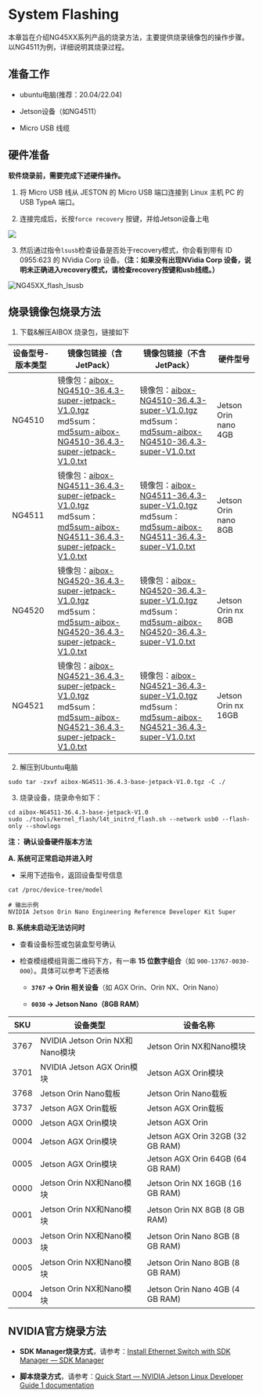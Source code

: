 # System  Flashing

本章旨在介绍NG45XX系列产品的烧录方法，主要提供烧录镜像包的操作步骤。以NG4511为例，详细说明其烧录过程。

## 准备工作

- ubuntu电脑(推荐：20.04/22.04)

- Jetson设备（如NG4511）

- Micro USB 线缆

## 硬件准备​

**软件烧录前，需要完成下述硬件操作。**

1. 将 Micro USB 线从 JESTON 的 Micro USB 端口连接到 Linux 主机 PC 的 USB TypeA 端口。

2. 连接完成后，长按`force recovery` 按键，并给Jetson设备上电

![](/img/NG45XX_SOFTWARE/NG45XX_Recovery.png)

3. 然后通过指令`lsusb`检查设备是否处于recovery模式，你会看到带有 ID 0955:623 的 NVidia Corp 设备。**（注：如果没有出现NVidia Corp 设备，说明未正确进入recovery模式，请检查recovery按键和usb线缆。）**

![NG45XX_flash_lsusb](/img/NG45XX_flash_lsusb.jpg)

## 烧录镜像包烧录方法

1. 下载&解压AIBOX 烧录包，链接如下

| 设备型号-版本类型 | 镜像包链接（含JetPack）                                                                                                                                                                                                                                                                                                                                                                                                                                                        | 镜像包链接（不含JetPack）                                                                                                                                                                                                                                                                                                                                                                                                                       | 硬件型号                 |
| --------- | ---------------------------------------------------------------------------------------------------------------------------------------------------------------------------------------------------------------------------------------------------------------------------------------------------------------------------------------------------------------------------------------------------------------------------------------------------------------------- | -------------------------------------------------------------------------------------------------------------------------------------------------------------------------------------------------------------------------------------------------------------------------------------------------------------------------------------------------------------------------------------------------------------------------------------- | -------------------- |
| NG4510    | 镜像包：[aibox-NG4510-36.4.3-super-jetpack-V1.0.tgz](https://resource-cam-think.oss-cn-hongkong.aliyuncs.com/download/firmware/aibox/NG45XX/36.4.3/v1.0/aibox-NG4510-super_41600/aibox-NG4510-36.4.3-super-jetpack-V1.0.tgz)<br/>md5sum：[md5sum-aibox-NG4510-36.4.3-super-jetpack-V1.0.txt](https://resource-cam-think.oss-cn-hongkong.aliyuncs.com/download/firmware/aibox/NG45XX/36.4.3/v1.0/aibox-NG4510-super_41600/md5sum-aibox-NG4510-36.4.3-super-jetpack-V1.0.txt) | 镜像包：[aibox-NG4510-36.4.3-super-V1.0.tgz](https://resource-cam-think.oss-cn-hongkong.aliyuncs.com/download/firmware/aibox/NG45XX/36.4.3/v1.0/aibox-NG4510-super_41682/aibox-NG4510-36.4.3-super-V1.0.tgz)<br/>md5sum：[md5sum-aibox-NG4510-36.4.3-super-V1.0.txt](https://resource-cam-think.oss-cn-hongkong.aliyuncs.com/download/firmware/aibox/NG45XX/36.4.3/v1.0/aibox-NG4510-super_41682/md5sum-aibox-NG4510-36.4.3-super-V1.0.txt) | Jetson Orin nano 4GB |
| NG4511    | 镜像包：[aibox-NG4511-36.4.3-super-jetpack-V1.0.tgz](https://resource-cam-think.oss-cn-hongkong.aliyuncs.com/download/firmware/aibox/NG45XX/36.4.3/v1.0/aibox-NG4511-super_41601/aibox-NG4511-36.4.3-super-jetpack-V1.0.tgz)<br/>md5sum：[md5sum-aibox-NG4511-36.4.3-super-jetpack-V1.0.txt](https://resource-cam-think.oss-cn-hongkong.aliyuncs.com/download/firmware/aibox/NG45XX/36.4.3/v1.0/aibox-NG4511-super_41601/md5sum-aibox-NG4511-36.4.3-super-jetpack-V1.0.txt) | 镜像包：[aibox-NG4511-36.4.3-super-V1.0.tgz](https://resource-cam-think.oss-cn-hongkong.aliyuncs.com/download/firmware/aibox/NG45XX/36.4.3/v1.0/aibox-NG4511-super_41683/aibox-NG4511-36.4.3-super-V1.0.tgz)<br/>md5sum：[md5sum-aibox-NG4511-36.4.3-super-V1.0.txt](https://resource-cam-think.oss-cn-hongkong.aliyuncs.com/download/firmware/aibox/NG45XX/36.4.3/v1.0/aibox-NG4511-super_41683/md5sum-aibox-NG4511-36.4.3-super-V1.0.txt) | Jetson Orin nano 8GB |
| NG4520    | 镜像包：[aibox-NG4520-36.4.3-super-jetpack-V1.0.tgz](https://resource-cam-think.oss-cn-hongkong.aliyuncs.com/download/firmware/aibox/NG45XX/36.4.3/v1.0/aibox-NG4520-super_41602/aibox-NG4520-36.4.3-super-jetpack-V1.0.tgz)<br/>md5sum：[md5sum-aibox-NG4520-36.4.3-super-jetpack-V1.0.txt](https://resource-cam-think.oss-cn-hongkong.aliyuncs.com/download/firmware/aibox/NG45XX/36.4.3/v1.0/aibox-NG4520-super_41602/md5sum-aibox-NG4520-36.4.3-super-jetpack-V1.0.txt) | 镜像包：[aibox-NG4520-36.4.3-super-V1.0.tgz](https://resource-cam-think.oss-cn-hongkong.aliyuncs.com/download/firmware/aibox/NG45XX/36.4.3/v1.0/aibox-NG4520-super_41684/aibox-NG4520-36.4.3-super-V1.0.tgz)<br/>md5sum：[md5sum-aibox-NG4520-36.4.3-super-V1.0.txt](https://resource-cam-think.oss-cn-hongkong.aliyuncs.com/download/firmware/aibox/NG45XX/36.4.3/v1.0/aibox-NG4520-super_41684/md5sum-aibox-NG4520-36.4.3-super-V1.0.txt) | Jetson Orin nx 8GB   |
| NG4521    | 镜像包：[aibox-NG4521-36.4.3-super-jetpack-V1.0.tgz](https://resource-cam-think.oss-cn-hongkong.aliyuncs.com/download/firmware/aibox/NG45XX/36.4.3/v1.0/aibox-NG4521-super_41661/aibox-NG4521-36.4.3-super-jetpack-V1.0.tgz)<br/>md5sum：[md5sum-aibox-NG4521-36.4.3-super-jetpack-V1.0.txt](https://resource-cam-think.oss-cn-hongkong.aliyuncs.com/download/firmware/aibox/NG45XX/36.4.3/v1.0/aibox-NG4521-super_41661/md5sum-aibox-NG4521-36.4.3-super-jetpack-V1.0.txt) | 镜像包：[aibox-NG4521-36.4.3-super-V1.0.tgz](https://resource-cam-think.oss-cn-hongkong.aliyuncs.com/download/firmware/aibox/NG45XX/36.4.3/v1.0/aibox-NG4521-super_41685/aibox-NG4521-36.4.3-super-V1.0.tgz)<br/>md5sum：[md5sum-aibox-NG4521-36.4.3-super-V1.0.txt](https://resource-cam-think.oss-cn-hongkong.aliyuncs.com/download/firmware/aibox/NG45XX/36.4.3/v1.0/aibox-NG4521-super_41685/md5sum-aibox-NG4521-36.4.3-super-V1.0.txt) | Jetson Orin nx 16GB  |

2. 解压到Ubuntu电脑

```
sudo tar -zxvf aibox-NG4511-36.4.3-base-jetpack-V1.0.tgz -C ./
```

3. 烧录设备，烧录命令如下：

```
cd aibox-NG4511-36.4.3-base-jetpack-V1.0
sudo ./tools/kernel_flash/l4t_initrd_flash.sh --network usb0 --flash-only --showlogs
```

**注： 确认设备硬件版本方法**

**A. 系统可正常启动并进入时​**​

- 采用下述指令，返回设备型号信息

```shell
cat /proc/device-tree/model

# 输出示例
NVIDIA Jetson Orin Nano Engineering Reference Developer Kit Super
```

**B. 系统未启动无法访问时** 

- 查看设备标签或包装盒型号​确认

- 检查模组模组背面二维码下方，有一串 ​**​15 位数字组合​**​（如 `900-13767-0030-000`）。具体可以参考下述表格
  
  - **`3767` → Orin 相关设备​**​（如 AGX Orin、Orin NX、Orin Nano）
  
  - **`0030` → Jetson Nano（8GB RAM）​**

| SKU  | 设备类型                         | 设备名称                             |
| ---- | ---------------------------- | -------------------------------- |
| 3767 | NVIDIA Jetson Orin NX和Nano模块 | Jetson Orin NX和Nano模块            |
| 3701 | NVIDIA Jetson AGX Orin模块     | Jetson AGX Orin模块                |
| 3768 | Jetson Orin Nano载板           | Jetson Orin Nano载板               |
| 3737 | Jetson AGX Orin载板            | Jetson AGX Orin载板                |
| 0000 | Jetson AGX Orin模块            | Jetson AGX Orin                  |
| 0004 | Jetson AGX Orin模块            | Jetson AGX Orin 32GB (32 GB RAM) |
| 0005 | Jetson AGX Orin模块            | Jetson AGX Orin 64GB (64 GB RAM) |
| 0000 | Jetson Orin NX和Nano模块        | Jetson Orin NX 16GB (16 GB RAM)  |
| 0001 | Jetson Orin NX和Nano模块        | Jetson Orin NX 8GB (8 GB RAM)    |
| 0003 | Jetson Orin NX和Nano模块        | Jetson Orin Nano 8GB (8 GB RAM)  |
| 0005 | Jetson Orin NX和Nano模块        | Jetson Orin Nano 8GB (8 GB RAM)  |
| 0004 | Jetson Orin NX和Nano模块        | Jetson Orin Nano 4GB (4 GB RAM)  |

## NVIDIA官方烧录方法

- **SDK Manager烧录方式**，请参考：[Install Ethernet Switch with SDK Manager — SDK Manager](https://docs.nvidia.com/sdk-manager/install-with-sdkm-switch/index.html)

- **脚本烧录方式**，请参考：[Quick Start — NVIDIA Jetson Linux Developer Guide 1 documentation](https://docs.nvidia.com/jetson/archives/r36.2/DeveloperGuide/IN/QuickStart.html#to-flash-the-jetson-developer-kit-operating-software)
